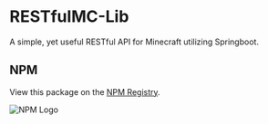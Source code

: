 # RESTfulMC-Lib
A simple, yet useful RESTful API for Minecraft utilizing Springboot.

## NPM
View this package on the [NPM Registry](https://www.npmjs.com/package/restfulmc-lib).

![NPM Logo](https://avatars.githubusercontent.com/u/6078720?s=74)

